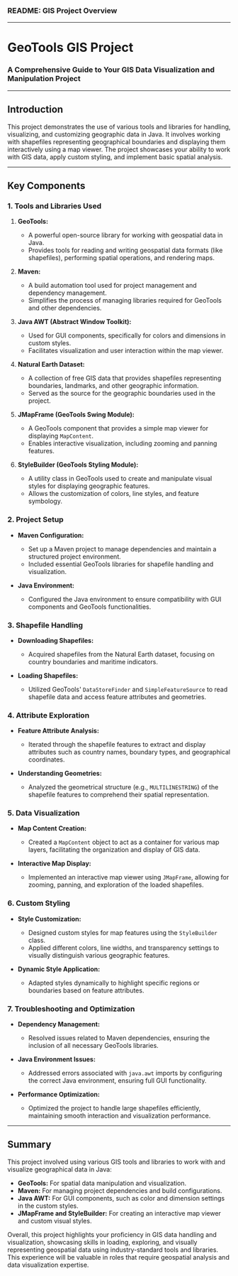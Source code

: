 ### README: GIS Project Overview

---

# GeoTools GIS Project
### A Comprehensive Guide to Your GIS Data Visualization and Manipulation Project

---

## Introduction

This project demonstrates the use of various tools and libraries for handling, visualizing, and customizing geographic data in Java. It involves working with shapefiles representing geographical boundaries and displaying them interactively using a map viewer. The project showcases your ability to work with GIS data, apply custom styling, and implement basic spatial analysis.

---

## Key Components

### 1. **Tools and Libraries Used**

1. **GeoTools:**
   - A powerful open-source library for working with geospatial data in Java.
   - Provides tools for reading and writing geospatial data formats (like shapefiles), performing spatial operations, and rendering maps.

2. **Maven:**
   - A build automation tool used for project management and dependency management.
   - Simplifies the process of managing libraries required for GeoTools and other dependencies.

3. **Java AWT (Abstract Window Toolkit):**
   - Used for GUI components, specifically for colors and dimensions in custom styles.
   - Facilitates visualization and user interaction within the map viewer.

4. **Natural Earth Dataset:**
   - A collection of free GIS data that provides shapefiles representing boundaries, landmarks, and other geographic information.
   - Served as the source for the geographic boundaries used in the project.

5. **JMapFrame (GeoTools Swing Module):**
   - A GeoTools component that provides a simple map viewer for displaying `MapContent`.
   - Enables interactive visualization, including zooming and panning features.

6. **StyleBuilder (GeoTools Styling Module):**
   - A utility class in GeoTools used to create and manipulate visual styles for displaying geographic features.
   - Allows the customization of colors, line styles, and feature symbology.

### 2. **Project Setup**

   - **Maven Configuration:** 
     - Set up a Maven project to manage dependencies and maintain a structured project environment.
     - Included essential GeoTools libraries for shapefile handling and visualization.

   - **Java Environment:** 
     - Configured the Java environment to ensure compatibility with GUI components and GeoTools functionalities.

### 3. **Shapefile Handling**

   - **Downloading Shapefiles:**
     - Acquired shapefiles from the Natural Earth dataset, focusing on country boundaries and maritime indicators.

   - **Loading Shapefiles:**
     - Utilized GeoTools' `DataStoreFinder` and `SimpleFeatureSource` to read shapefile data and access feature attributes and geometries.

### 4. **Attribute Exploration**

   - **Feature Attribute Analysis:**
     - Iterated through the shapefile features to extract and display attributes such as country names, boundary types, and geographical coordinates.

   - **Understanding Geometries:**
     - Analyzed the geometrical structure (e.g., `MULTILINESTRING`) of the shapefile features to comprehend their spatial representation.

### 5. **Data Visualization**

   - **Map Content Creation:**
     - Created a `MapContent` object to act as a container for various map layers, facilitating the organization and display of GIS data.

   - **Interactive Map Display:**
     - Implemented an interactive map viewer using `JMapFrame`, allowing for zooming, panning, and exploration of the loaded shapefiles.

### 6. **Custom Styling**

   - **Style Customization:**
     - Designed custom styles for map features using the `StyleBuilder` class.
     - Applied different colors, line widths, and transparency settings to visually distinguish various geographic features.

   - **Dynamic Style Application:**
     - Adapted styles dynamically to highlight specific regions or boundaries based on feature attributes.

### 7. **Troubleshooting and Optimization**

   - **Dependency Management:**
     - Resolved issues related to Maven dependencies, ensuring the inclusion of all necessary GeoTools libraries.

   - **Java Environment Issues:**
     - Addressed errors associated with `java.awt` imports by configuring the correct Java environment, ensuring full GUI functionality.

   - **Performance Optimization:**
     - Optimized the project to handle large shapefiles efficiently, maintaining smooth interaction and visualization performance.

---

## Summary

This project involved using various GIS tools and libraries to work with and visualize geographical data in Java:

- **GeoTools:** For spatial data manipulation and visualization.
- **Maven:** For managing project dependencies and build configurations.
- **Java AWT:** For GUI components, such as color and dimension settings in the custom styles.
- **JMapFrame and StyleBuilder:** For creating an interactive map viewer and custom visual styles.

Overall, this project highlights your proficiency in GIS data handling and visualization, showcasing skills in loading, exploring, and visually representing geospatial data using industry-standard tools and libraries. This experience will be valuable in roles that require geospatial analysis and data visualization expertise.